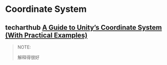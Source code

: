 # Coordinate System



## techarthub [A Guide to Unity’s Coordinate System (With Practical Examples)](https://www.techarthub.com/a-guide-to-unitys-coordinate-system-with-practical-examples/)

> NOTE:
>
> 解释得很好
